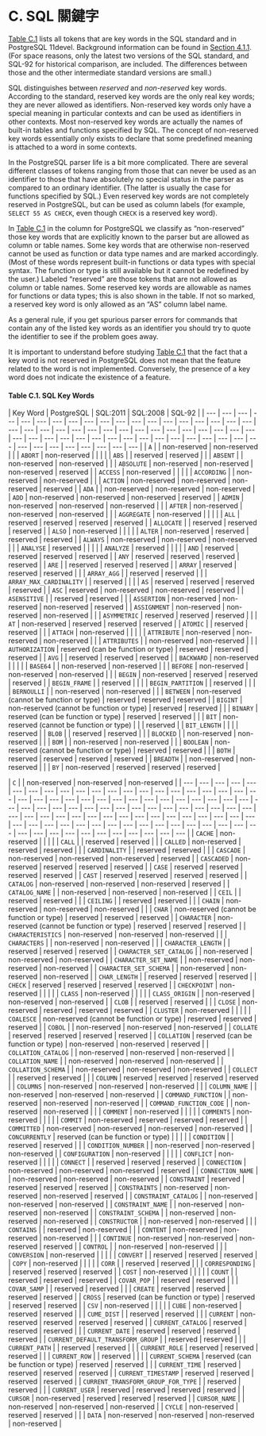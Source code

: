 # C. SQL 關鍵字

[Table C.1](c.-sql-guan-jian-zi.md#table-c-1-sql-key-words) lists all tokens that are key words in the SQL standard and in PostgreSQL 11devel. Background information can be found in [Section 4.1.1](../ii.-sql-cha-xun-yu-yan/4.-sql-yu-fa/4.1.-yu-fa-jie-gou.md#4-1-1-identifier-he-zi-keyword). \(For space reasons, only the latest two versions of the SQL standard, and SQL-92 for historical comparison, are included. The differences between those and the other intermediate standard versions are small.\)

SQL distinguishes between _reserved_ and _non-reserved_ key words. According to the standard, reserved key words are the only real key words; they are never allowed as identifiers. Non-reserved key words only have a special meaning in particular contexts and can be used as identifiers in other contexts. Most non-reserved key words are actually the names of built-in tables and functions specified by SQL. The concept of non-reserved key words essentially only exists to declare that some predefined meaning is attached to a word in some contexts.

In the PostgreSQL parser life is a bit more complicated. There are several different classes of tokens ranging from those that can never be used as an identifier to those that have absolutely no special status in the parser as compared to an ordinary identifier. \(The latter is usually the case for functions specified by SQL.\) Even reserved key words are not completely reserved in PostgreSQL, but can be used as column labels \(for example, `SELECT 55 AS CHECK`, even though `CHECK` is a reserved key word\).

In [Table C.1](https://www.postgresql.org/docs/devel/static/sql-keywords-appendix.html#KEYWORDS-TABLE) in the column for PostgreSQL we classify as “non-reserved” those key words that are explicitly known to the parser but are allowed as column or table names. Some key words that are otherwise non-reserved cannot be used as function or data type names and are marked accordingly. \(Most of these words represent built-in functions or data types with special syntax. The function or type is still available but it cannot be redefined by the user.\) Labeled “reserved” are those tokens that are not allowed as column or table names. Some reserved key words are allowable as names for functions or data types; this is also shown in the table. If not so marked, a reserved key word is only allowed as an “AS” column label name.

As a general rule, if you get spurious parser errors for commands that contain any of the listed key words as an identifier you should try to quote the identifier to see if the problem goes away.

It is important to understand before studying [Table C.1](https://www.postgresql.org/docs/devel/static/sql-keywords-appendix.html#KEYWORDS-TABLE) that the fact that a key word is not reserved in PostgreSQL does not mean that the feature related to the word is not implemented. Conversely, the presence of a key word does not indicate the existence of a feature.

#### **Table C.1. SQL Key Words**

| Key Word | PostgreSQL | SQL:2011 | SQL:2008 | SQL-92 |
| --- | --- | --- | --- | --- | --- | --- | --- | --- | --- | --- | --- | --- | --- | --- | --- | --- | --- | --- | --- | --- | --- | --- | --- | --- | --- | --- | --- | --- | --- | --- | --- | --- | --- | --- | --- | --- | --- | --- | --- | --- | --- | --- | --- | --- | --- | --- | --- | --- | --- | --- | --- | --- | --- | --- | --- | --- | --- | --- |
| `A` |   | non-reserved | non-reserved |   |
| `ABORT` | non-reserved |   |   |   |
| `ABS` |   | reserved | reserved |   |
| `ABSENT` |   | non-reserved | non-reserved |   |
| `ABSOLUTE` | non-reserved | non-reserved | non-reserved | reserved |
| `ACCESS` | non-reserved |   |   |   |
| `ACCORDING` |   | non-reserved | non-reserved |   |
| `ACTION` | non-reserved | non-reserved | non-reserved | reserved |
| `ADA` |   | non-reserved | non-reserved | non-reserved |
| `ADD` | non-reserved | non-reserved | non-reserved | reserved |
| `ADMIN` | non-reserved | non-reserved | non-reserved |   |
| `AFTER` | non-reserved | non-reserved | non-reserved |   |
| `AGGREGATE` | non-reserved |   |   |   |
| `ALL` | reserved | reserved | reserved | reserved |
| `ALLOCATE` |   | reserved | reserved | reserved |
| `ALSO` | non-reserved |   |   |   |
| `ALTER` | non-reserved | reserved | reserved | reserved |
| `ALWAYS` | non-reserved | non-reserved | non-reserved |   |
| `ANALYSE` | reserved |   |   |   |
| `ANALYZE` | reserved |   |   |   |
| `AND` | reserved | reserved | reserved | reserved |
| `ANY` | reserved | reserved | reserved | reserved |
| `ARE` |   | reserved | reserved | reserved |
| `ARRAY` | reserved | reserved | reserved |   |
| `ARRAY_AGG` |   | reserved | reserved |   |
| `ARRAY_MAX_CARDINALITY` |   | reserved |   |   |
| `AS` | reserved | reserved | reserved | reserved |
| `ASC` | reserved | non-reserved | non-reserved | reserved |
| `ASENSITIVE` |   | reserved | reserved |   |
| `ASSERTION` | non-reserved | non-reserved | non-reserved | reserved |
| `ASSIGNMENT` | non-reserved | non-reserved | non-reserved |   |
| `ASYMMETRIC` | reserved | reserved | reserved |   |
| `AT` | non-reserved | reserved | reserved | reserved |
| `ATOMIC` |   | reserved | reserved |   |
| `ATTACH` | non-reserved |   |   |   |
| `ATTRIBUTE` | non-reserved | non-reserved | non-reserved |   |
| `ATTRIBUTES` |   | non-reserved | non-reserved |   |
| `AUTHORIZATION` | reserved \(can be function or type\) | reserved | reserved | reserved |
| `AVG` |   | reserved | reserved | reserved |
| `BACKWARD` | non-reserved |   |   |   |
| `BASE64` |   | non-reserved | non-reserved |   |
| `BEFORE` | non-reserved | non-reserved | non-reserved |   |
| `BEGIN` | non-reserved | reserved | reserved | reserved |
| `BEGIN_FRAME` |   | reserved |   |   |
| `BEGIN_PARTITION` |   | reserved |   |   |
| `BERNOULLI` |   | non-reserved | non-reserved |   |
| `BETWEEN` | non-reserved \(cannot be function or type\) | reserved | reserved | reserved |
| `BIGINT` | non-reserved \(cannot be function or type\) | reserved | reserved |   |
| `BINARY` | reserved \(can be function or type\) | reserved | reserved |   |
| `BIT` | non-reserved \(cannot be function or type\) |   |   | reserved |
| `BIT_LENGTH` |   |   |   | reserved |
| `BLOB` |   | reserved | reserved |   |
| `BLOCKED` |   | non-reserved | non-reserved |   |
| `BOM` |   | non-reserved | non-reserved |   |
| `BOOLEAN` | non-reserved \(cannot be function or type\) | reserved | reserved |   |
| `BOTH` | reserved | reserved | reserved | reserved |
| `BREADTH` |   | non-reserved | non-reserved |   |
| `BY` | non-reserved | reserved | reserved | reserved |

| `C` |   | non-reserved | non-reserved | non-reserved |
| --- | --- | --- | --- | --- | --- | --- | --- | --- | --- | --- | --- | --- | --- | --- | --- | --- | --- | --- | --- | --- | --- | --- | --- | --- | --- | --- | --- | --- | --- | --- | --- | --- | --- | --- | --- | --- | --- | --- | --- | --- | --- | --- | --- | --- | --- | --- | --- | --- | --- | --- | --- | --- | --- | --- | --- | --- | --- | --- | --- | --- | --- | --- | --- | --- | --- | --- | --- | --- | --- | --- | --- | --- | --- | --- | --- | --- | --- | --- | --- | --- | --- | --- | --- | --- | --- | --- | --- | --- | --- | --- | --- | --- | --- | --- |
| `CACHE` | non-reserved |   |   |   |
| `CALL` |   | reserved | reserved |   |
| `CALLED` | non-reserved | reserved | reserved |   |
| `CARDINALITY` |   | reserved | reserved |   |
| `CASCADE` | non-reserved | non-reserved | non-reserved | reserved |
| `CASCADED` | non-reserved | reserved | reserved | reserved |
| `CASE` | reserved | reserved | reserved | reserved |
| `CAST` | reserved | reserved | reserved | reserved |
| `CATALOG` | non-reserved | non-reserved | non-reserved | reserved |
| `CATALOG_NAME` |   | non-reserved | non-reserved | non-reserved |
| `CEIL` |   | reserved | reserved |   |
| `CEILING` |   | reserved | reserved |   |
| `CHAIN` | non-reserved | non-reserved | non-reserved |   |
| `CHAR` | non-reserved \(cannot be function or type\) | reserved | reserved | reserved |
| `CHARACTER` | non-reserved \(cannot be function or type\) | reserved | reserved | reserved |
| `CHARACTERISTICS` | non-reserved | non-reserved | non-reserved |   |
| `CHARACTERS` |   | non-reserved | non-reserved |   |
| `CHARACTER_LENGTH` |   | reserved | reserved | reserved |
| `CHARACTER_SET_CATALOG` |   | non-reserved | non-reserved | non-reserved |
| `CHARACTER_SET_NAME` |   | non-reserved | non-reserved | non-reserved |
| `CHARACTER_SET_SCHEMA` |   | non-reserved | non-reserved | non-reserved |
| `CHAR_LENGTH` |   | reserved | reserved | reserved |
| `CHECK` | reserved | reserved | reserved | reserved |
| `CHECKPOINT` | non-reserved |   |   |   |
| `CLASS` | non-reserved |   |   |   |
| `CLASS_ORIGIN` |   | non-reserved | non-reserved | non-reserved |
| `CLOB` |   | reserved | reserved |   |
| `CLOSE` | non-reserved | reserved | reserved | reserved |
| `CLUSTER` | non-reserved |   |   |   |
| `COALESCE` | non-reserved \(cannot be function or type\) | reserved | reserved | reserved |
| `COBOL` |   | non-reserved | non-reserved | non-reserved |
| `COLLATE` | reserved | reserved | reserved | reserved |
| `COLLATION` | reserved \(can be function or type\) | non-reserved | non-reserved | reserved |
| `COLLATION_CATALOG` |   | non-reserved | non-reserved | non-reserved |
| `COLLATION_NAME` |   | non-reserved | non-reserved | non-reserved |
| `COLLATION_SCHEMA` |   | non-reserved | non-reserved | non-reserved |
| `COLLECT` |   | reserved | reserved |   |
| `COLUMN` | reserved | reserved | reserved | reserved |
| `COLUMNS` | non-reserved | non-reserved | non-reserved |   |
| `COLUMN_NAME` |   | non-reserved | non-reserved | non-reserved |
| `COMMAND_FUNCTION` |   | non-reserved | non-reserved | non-reserved |
| `COMMAND_FUNCTION_CODE` |   | non-reserved | non-reserved |   |
| `COMMENT` | non-reserved |   |   |   |
| `COMMENTS` | non-reserved |   |   |   |
| `COMMIT` | non-reserved | reserved | reserved | reserved |
| `COMMITTED` | non-reserved | non-reserved | non-reserved | non-reserved |
| `CONCURRENTLY` | reserved \(can be function or type\) |   |   |   |
| `CONDITION` |   | reserved | reserved |   |
| `CONDITION_NUMBER` |   | non-reserved | non-reserved | non-reserved |
| `CONFIGURATION` | non-reserved |   |   |   |
| `CONFLICT` | non-reserved |   |   |   |
| `CONNECT` |   | reserved | reserved | reserved |
| `CONNECTION` | non-reserved | non-reserved | non-reserved | reserved |
| `CONNECTION_NAME` |   | non-reserved | non-reserved | non-reserved |
| `CONSTRAINT` | reserved | reserved | reserved | reserved |
| `CONSTRAINTS` | non-reserved | non-reserved | non-reserved | reserved |
| `CONSTRAINT_CATALOG` |   | non-reserved | non-reserved | non-reserved |
| `CONSTRAINT_NAME` |   | non-reserved | non-reserved | non-reserved |
| `CONSTRAINT_SCHEMA` |   | non-reserved | non-reserved | non-reserved |
| `CONSTRUCTOR` |   | non-reserved | non-reserved |   |
| `CONTAINS` |   | reserved | non-reserved |   |
| `CONTENT` | non-reserved | non-reserved | non-reserved |   |
| `CONTINUE` | non-reserved | non-reserved | non-reserved | reserved |
| `CONTROL` |   | non-reserved | non-reserved |   |
| `CONVERSION` | non-reserved |   |   |   |
| `CONVERT` |   | reserved | reserved | reserved |
| `COPY` | non-reserved |   |   |   |
| `CORR` |   | reserved | reserved |   |
| `CORRESPONDING` |   | reserved | reserved | reserved |
| `COST` | non-reserved |   |   |   |
| `COUNT` |   | reserved | reserved | reserved |
| `COVAR_POP` |   | reserved | reserved |   |
| `COVAR_SAMP` |   | reserved | reserved |   |
| `CREATE` | reserved | reserved | reserved | reserved |
| `CROSS` | reserved \(can be function or type\) | reserved | reserved | reserved |
| `CSV` | non-reserved |   |   |   |
| `CUBE` | non-reserved | reserved | reserved |   |
| `CUME_DIST` |   | reserved | reserved |   |
| `CURRENT` | non-reserved | reserved | reserved | reserved |
| `CURRENT_CATALOG` | reserved | reserved | reserved |   |
| `CURRENT_DATE` | reserved | reserved | reserved | reserved |
| `CURRENT_DEFAULT_TRANSFORM_GROUP` |   | reserved | reserved |   |
| `CURRENT_PATH` |   | reserved | reserved |   |
| `CURRENT_ROLE` | reserved | reserved | reserved |   |
| `CURRENT_ROW` |   | reserved |   |   |
| `CURRENT_SCHEMA` | reserved \(can be function or type\) | reserved | reserved |   |
| `CURRENT_TIME` | reserved | reserved | reserved | reserved |
| `CURRENT_TIMESTAMP` | reserved | reserved | reserved | reserved |
| `CURRENT_TRANSFORM_GROUP_FOR_TYPE` |   | reserved | reserved |   |
| `CURRENT_USER` | reserved | reserved | reserved | reserved |
| `CURSOR` | non-reserved | reserved | reserved | reserved |
| `CURSOR_NAME` |   | non-reserved | non-reserved | non-reserved |
| `CYCLE` | non-reserved | reserved | reserved |   |
| `DATA` | non-reserved | non-reserved | non-reserved | non-reserved |

